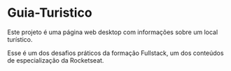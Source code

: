 # Guia-Turistico

Este projeto é uma página web desktop com informações sobre um local turístico.

Esse é um dos desafios práticos da formação Fullstack, um dos conteúdos de especialização da Rocketseat.
